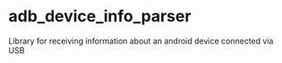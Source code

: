 # adb_device_info_parser
Library for receiving information about an android device connected via USB
